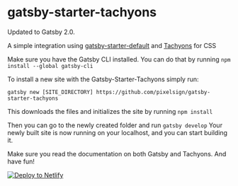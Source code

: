 # gatsby-starter-tachyons
Updated to Gatsby 2.0.

A simple integration using [gatsby-starter-default](https://github.com/gatsbyjs/gatsby-starter-default) and [Tachyons](https://github.com/tachyons-css/tachyons/) for CSS

Make sure you have the Gatsby CLI installed. You can do that by running
`npm install --global gatsby-cli`

To install a new site with the Gatsby-Starter-Tachyons simply run:

`gatsby new [SITE_DIRECTORY] https://github.com/pixelsign/gatsby-starter-tachyons`

This downloads the files and initializes the site by running `npm install`

Then you can go to the newly created folder and run
`gatsby develop`
Your newly built site is now running on your localhost, and you can start building it. 

Make sure you read the documentation on both Gatsby and Tachyons. And have fun!


<!-- Markdown snippet -->
[![Deploy to Netlify](https://www.netlify.com/img/deploy/button.svg)](https://app.netlify.com/start/deploy?repository=https://github.com/pixelsign/gatsby-starter-tachyons)
